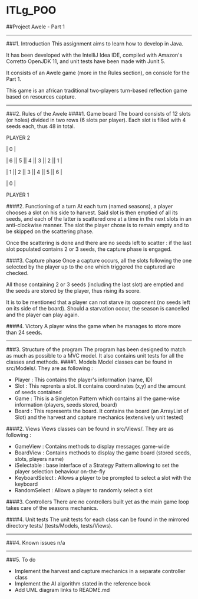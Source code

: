 # ITLg_POO
##Project Awele - Part 1

---
###1. Introduction
This assignment aims to learn how to develop in Java.

It has been developed with the IntelliJ Idea IDE, compiled with Amazon's Corretto OpenJDK 11, and unit tests have been made with Junit 5.

 It consists of an Awele game (more in the Rules section), on console for the Part 1.
 
 This game is an african traditional two-players turn-based reflection game based on resources capture.

---
###2. Rules of the Awele
####1. Game board
The board consists of 12 slots (or holes) divided in two rows (6 slots per player).
Each slot is filled with 4 seeds each, thus 48 in total.

PLAYER 2

| 0 |

| 6 || 5 || 4 || 3 || 2 || 1 |

| 1 || 2 || 3 || 4 || 5 || 6 |

| 0 |

PLAYER 1

####2. Functioning of a turn
At each turn (named seasons), a player chooses a slot on his side to harvest.
Said slot is then emptied of all its seeds, and each of the latter is scattered one at a time in the next slots in an anti-clockwise manner.
The slot the player chose is to remain empty and to be skipped on the scattering phase.

Once the scattering is done and there are no seeds left to scatter : if the last slot populated contains 2 or 3 seeds, the capture phase is engaged.

####3. Capture phase
Once a capture occurs, all the slots following the one selected by the player up to the one which triggered the captured are checked.

All those containing 2 or 3 seeds (including the last slot) are emptied and the seeds are stored by the player, thus rising its score.

It is to be mentioned that a player can not starve its opponent (no seeds left on its side of the board). Should a starvation occur,
the season is cancelled and the player can play again.

####4. Victory
A player wins the game when he manages to store more than 24 seeds.

---
###3. Structure of the program
The program has been designed to match as much as possible to a MVC model. It also contains unit tests for all the classes and methods.
####1. Models
Model classes can be found in src/Models/. They are as following :

- Player : This contains the player's information (name, ID)
- Slot : This reprents a slot. It contains coordinates (x,y) and the amount of seeds contained
- Game : This is a Singleton Pattern which contains all the game-wise information (players, seeds stored, board)
- Board : This represents the board. It contains the board (an ArrayList of Slot) and the harvest and capture mechanics (extensively unit tested)

####2. Views
Views classes can be found in src/Views/. They are as following :

- GameView : Contains methods to display messages game-wide
- BoardView : Contains methods to display the game board (stored seeds, slots, players name)
- iSelectable : base interface of a Strategy Pattern allowing to set the player selection behaviour on-the-fly
- KeyboardSelect : Allows a player to be prompted to select a slot with the keyboard
- RandomSelect : Allows a player to randomly select a slot

####3. Controllers
There are no controllers built yet as the main game loop takes care of the seasons mechanics.

####4. Unit tests
The unit tests for each class can be found in the mirrored directory tests/ (tests/Models, tests/Views).

---
###4. Known issues
n/a

---
###5. To do

- Implement the harvest and capture mechanics in a separate controller class
- Implement the AI algorithm stated in the reference book
- Add UML diagram links to README.md